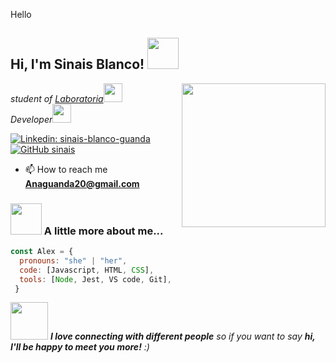 Hello
<h2> Hi, I'm Sinais Blanco! <img src="https://media.giphy.com/media/mGcNjsfWAjY5AEZNw6/giphy.gif" width="50"></h2>
<img align='right' src="https://media.giphy.com/media/ieyl9zmCjO4b4t6qoY/giphy.gif" width="230">
<p><em>student of <a href="https://www.laboratoria.la/">Laboratoria</a><img src="https://media.giphy.com/media/fYSnHlufseco8Fh93Z/giphy.gif" width="30"></br>Developer<a></a><img src="https://media.giphy.com/media/WUlplcMpOCEmTGBtBW/giphy.gif" width="30"> 
</em></p>

[![Linkedin: sinais-blanco-guanda](https://img.shields.io/badge/-sinais-blue?style=flat-square&logo=Linkedin&logoColor=white&link=https://www.linkedin.com/in/sinais-blanco-guanda-9365321b9/)](https://www.linkedin.com/in/sinais-blanco-guanda-9365321b9/)
[![GitHub sinais](https://img.shields.io/github/followers/SinaisAna?label=follow&style=social)](https://github.com/SinaisAna)
- 📫 How to reach me **Anaguanda20@gmail.com**

### <img src="https://media.giphy.com/media/VgCDAzcKvsR6OM0uWg/giphy.gif" width="50"> A little more about me... 

```javascript
const Alex = {
  pronouns: "she" | "her",
  code: [Javascript, HTML, CSS],
  tools: [Node, Jest, VS code, Git],
 }
```
<img src="https://media.giphy.com/media/LnQjpWaON8nhr21vNW/giphy.gif" width="60"> <em><b>I love connecting with different people</b> so if you want to say <b>hi, I'll be happy to meet you more!</b> :)</em>

